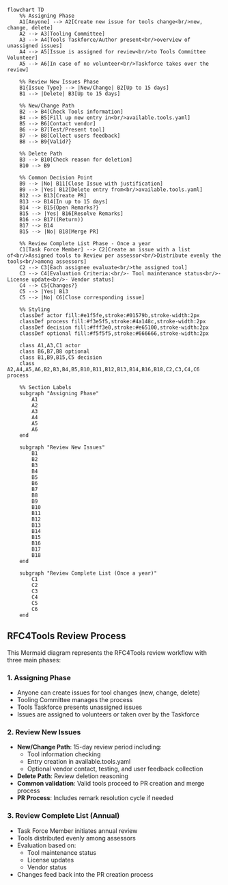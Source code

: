 ```mermaid
flowchart TD
    %% Assigning Phase
    A1[Anyone] --> A2[Create new issue for tools change<br/>new, change, delete]
    A2 --> A3[Tooling Committee]
    A3 --> A4[Tools Taskforce/Author present<br/>overview of unassigned issues]
    A4 --> A5[Issue is assigned for review<br/>to Tools Committee Volunteer]
    A5 --> A6[In case of no volunteer<br/>Taskforce takes over the review]

    %% Review New Issues Phase
    B1{Issue Type} --> |New/Change| B2[Up to 15 days]
    B1 --> |Delete| B3[Up to 15 days]
    
    %% New/Change Path
    B2 --> B4[Check Tools information]
    B4 --> B5[Fill up new entry in<br/>available.tools.yaml]
    B5 --> B6[Contact vendor]
    B6 --> B7[Test/Present tool]
    B7 --> B8[Collect users feedback]
    B8 --> B9{Valid?}
    
    %% Delete Path
    B3 --> B10[Check reason for deletion]
    B10 --> B9
    
    %% Common Decision Point
    B9 --> |No| B11[Close Issue with justification]
    B9 --> |Yes| B12[Delete entry from<br/>available.tools.yaml]
    B12 --> B13[Create PR]
    B13 --> B14[In up to 15 days]
    B14 --> B15{Open Remarks?}
    B15 --> |Yes| B16[Resolve Remarks]
    B16 --> B17((Return))
    B17 --> B14
    B15 --> |No| B18[Merge PR]

    %% Review Complete List Phase - Once a year
    C1[Task Force Member] --> C2[Create an issue with a list of<br/>Assigned tools to Review per assessor<br/>Distribute evenly the tools<br/>among assessors]
    C2 --> C3[Each assignee evaluate<br/>the assigned tool]
    C3 --> C4[Evaluation Criteria:<br/>- Tool maintenance status<br/>- License update<br/>- Vendor status]
    C4 --> C5{Changes?}
    C5 --> |Yes| B13
    C5 --> |No| C6[Close corresponding issue]

    %% Styling
    classDef actor fill:#e1f5fe,stroke:#01579b,stroke-width:2px
    classDef process fill:#f3e5f5,stroke:#4a148c,stroke-width:2px
    classDef decision fill:#fff3e0,stroke:#e65100,stroke-width:2px
    classDef optional fill:#f5f5f5,stroke:#666666,stroke-width:2px
    
    class A1,A3,C1 actor
    class B6,B7,B8 optional
    class B1,B9,B15,C5 decision
    class A2,A4,A5,A6,B2,B3,B4,B5,B10,B11,B12,B13,B14,B16,B18,C2,C3,C4,C6 process

    %% Section Labels
    subgraph "Assigning Phase"
        A1
        A2
        A3
        A4
        A5
        A6
    end
    
    subgraph "Review New Issues"
        B1
        B2
        B3
        B4
        B5
        B6
        B7
        B8
        B9
        B10
        B11
        B12
        B13
        B14
        B15
        B16
        B17
        B18
    end
    
    subgraph "Review Complete List (Once a year)"
        C1
        C2
        C3
        C4
        C5
        C6
    end
```

## RFC4Tools Review Process

This Mermaid diagram represents the RFC4Tools review workflow with three main phases:

### 1. **Assigning Phase**
- Anyone can create issues for tool changes (new, change, delete)
- Tooling Committee manages the process
- Tools Taskforce presents unassigned issues
- Issues are assigned to volunteers or taken over by the Taskforce

### 2. **Review New Issues**
- **New/Change Path**: 15-day review period including:
  - Tool information checking
  - Entry creation in available.tools.yaml
  - Optional vendor contact, testing, and user feedback collection
- **Delete Path**: Review deletion reasoning
- **Common validation**: Valid tools proceed to PR creation and merge process
- **PR Process**: Includes remark resolution cycle if needed

### 3. **Review Complete List (Annual)**
- Task Force Member initiates annual review
- Tools distributed evenly among assessors
- Evaluation based on:
  - Tool maintenance status
  - License updates  
  - Vendor status
- Changes feed back into the PR creation process
